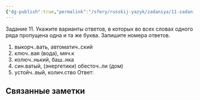 ```yaml
---
{"dg-publish":true,"permalink":"/sfery/russkij-yazyk/zadaniya/11-zadanie/11-7-suffiksy/","tags":["Русский"]}
---
```


Задание 11. Укажите варианты ответов, в которых во всех словах одного ряда пропущена
одна и та же буква. Запишите номера ответов.
1. выкорч..вать, автоматич..ский
2. ключ..вая (вода), мяч.к
3. колюч..нький, баш..нка
4. син.ватый, (энергетики) обесточ..ли (дом)
5. устойч..вый, колич.ство
Ответ:
## Связанные заметки